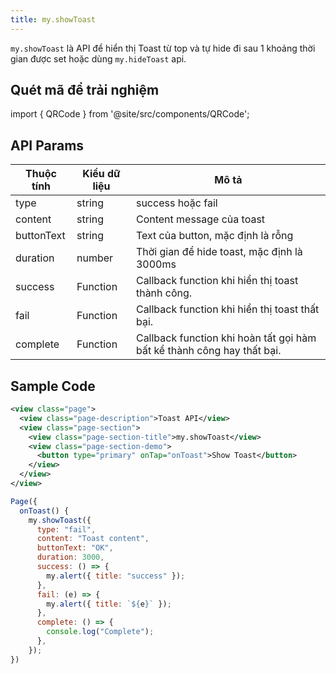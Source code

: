 ```yaml
---
title: my.showToast
---
```


`my.showToast` là API để hiển thị Toast từ top và tự hide đi sau 1 khoảng thời gian được set hoặc dùng `my.hideToast` api.

## Quét mã để trải nghiệm

import { QRCode } from '@site/src/components/QRCode';

<QRCode page="pages/api/toast/index" />

## API Params

| Thuộc tính | Kiểu dữ liệu | Mô tả                                       |
| ---------- | ------------ | ------------------------------------------- |
| type       | string       | success hoặc fail                           |
| content    | string       | Content message của toast                   |
| buttonText | string       | Text của button, mặc định là rỗng           |
| duration   | number       | Thời gian để hide toast, mặc định là 3000ms |
| success    | Function     | Callback function khi hiển thị toast thành công.             |
| fail       | Function     | Callback function khi hiển thị toast thất bại.                |
| complete   | Function     | Callback function khi hoàn tất gọi hàm bất kể thành công hay thất bại.         |


## Sample Code

```xml title=index.txml
<view class="page">
  <view class="page-description">Toast API</view>
  <view class="page-section">
    <view class="page-section-title">my.showToast</view>
    <view class="page-section-demo">
      <button type="primary" onTap="onToast">Show Toast</button>
    </view>
  </view>
</view>
```

```js title=index.js
Page({
  onToast() {
    my.showToast({
      type: "fail",
      content: "Toast content",
      buttonText: "OK",
      duration: 3000,
      success: () => {
        my.alert({ title: "success" });
      },
      fail: (e) => {
        my.alert({ title: `${e}` });
      },
      complete: () => {
        console.log("Complete");
      },
    });
})
```

